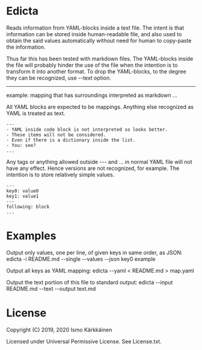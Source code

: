 # Edicta

Reads information from YAML-blocks inside a text file. The intent is that
information can be stored inside human-readable file, and also used to obtain
the said values automatically without need for human to copy-paste the
information.

Thus far this has been tested with markdown files. The YAML-blocks inside the
file will probably hinder the use of the file when the intention is to
transform it into another format. To drop the YAML-blocks, to the degree they
can be recognized, use --text option.

---
example: mapping that has surroundings interpreted as markdown
...

All YAML blocks are expected to be mappings. Anything else recognized as YAML
is treated as text.

```
---
- YAML inside code block is not interpreted so looks better.
- These items will not be considered.
- Even if there is a dictionary inside the list.
- You: see?
...
```

Any tags or anything allowed outside --- and ... in normal YAML file will not
have any effect. Hence versions are not recognized, for example. The intention
is to store relatively simple values.

```
---
key0: value0
key1: value1
---
following: block
...
```

# Examples

Output only values, one per line, of given keys in same order, as JSON:
    edicta -i README.md --single --values --json key0 example

Output all keys as YAML mapping:
    edicta --yaml < README.md > map.yaml

Output the text portion of this file to standard output:
    edicta --input README.md --text --output text.md


# License

Copyright (C) 2019, 2020 Ismo Kärkkäinen

Licensed under Universal Permissive License. See License.txt.

